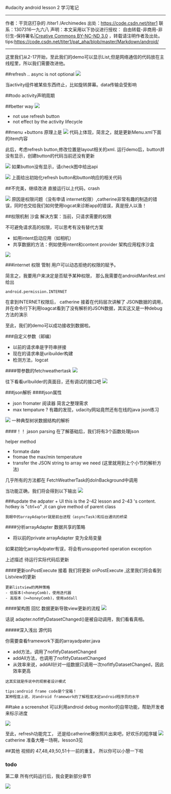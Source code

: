 #udacity android lesson 2 学习笔记

-------
作者：干货店打杂的 /titer1 /Archimedes
出处：https://code.csdn.net/titer1
联系：1307316一九六八
声明：本文采用以下协议进行授权： 自由转载-非商用-非衍生-保持署名|[Creative Commons BY-NC-ND 3.0](http://creativecommons.org/licenses/by-nc-nd/3.0/deed.zh) ，转载请注明作者及出处。
tips:https://code.csdn.net/titer1/pat_aha/blob/master/Markdown/android/

-------


这里我们从2-17开始，至此我们的demo可以显示List,但是网络通信的代码放在主线程里，所以我们需要改进他。

##refresh .. async is not optional
![](https://code.csdn.net/titer1/pat_aha/blob/master/Markdown/android/2_20_asysnc_issue.jpg)

当activity组件被某些东西终止，比如旋转屏幕。data传输会受影响

##todo activity声明周期

##better way
 ![](https://code.csdn.net/titer1/pat_aha/blob/master/Markdown/android/2_22_syncAdapter.jpg)
 
- not use refresh button
- not effect by the activity lifecycle

##menu +buttons
原理上是
![](https://code.csdn.net/titer1/pat_aha/blob/master/Markdown/android/2_22_menu.jpg)
代码上体现，简言之，就是更新Menu.xml下面的item内容

此后，考虑refresh button,修改位置是layout相关的xml.
运行demo后，button并没有显示，创建button的代码当前还没有更新


![](https://code.csdn.net/titer1/pat_aha/blob/master/Markdown/android/2_26_fragment.jpg)
如果button没有显示，请check图中给出api

![](https://code.csdn.net/titer1/pat_aha/blob/master/Markdown/android/2_26_refresh_codes.jpg)
上面给出初始化refresh button和button响应的相关代码

##不完美，继续改进
直接运行以上代码，crash

![](https://code.csdn.net/titer1/pat_aha/blob/master/Markdown/android/2_28_reason.jpg)
原因是权限问题（没有申请 internet权限）,catherine非常有趣的制造的错误，同时也交给我们如何使用logcat来诊断app的错误，真是授人以渔！



##权限机制 沙盒
解决方案：当前，只请求需要的权限

不可避免请求高的权限，可以思考有没有替代方案
- 如用intent启动应用（如相机）
- 共享数据的方法：例如使用intent和content provider 架构应用程序沙盒

![](https://code.csdn.net/titer1/pat_aha/blob/master/Markdown/android/2_31_need_permission_gps.jpg)
 
###internet 权限 管制
用户可以动态拒绝的权限的赋予。

简言之，我要用户来决定是否赋予某种权限，
那么我需要在androidManifest.xml给出
```
android.permission.INTERNET
```
在拿到INTERNET权限后，
catherine 接着在代码层次讲解了 JSON数据的调用，并在命令行下利用loagcat看到了没有解析的JSON数据，其实这又是一种debug方法的演示

至此，我们的demo可以成功接收到数据啦。

###自定义参数（邮编）
- 以前的请求串是字符串拼接
- 现在的请求串是uribuilder构建
- 检测方法，logcat

####带参数的fetchweathertask 
![](https://code.csdn.net/titer1/pat_aha/blob/master/Markdown/android/2_35_post_param_code.jpg)

往下看看urlbuilder的真面目，还有调试的接口吧
![](https://code.csdn.net/titer1/pat_aha/blob/master/Markdown/android/2_35_post_param_code_urlbuilder.jpg)

###json解析
####json属性
- json fromater      阅读器
简言之整理需求
- max tempature ?
有趣的发现，udacity网站竟然还有在线的java json练习

![](https://code.csdn.net/titer1/pat_aha/blob/master/Markdown/android/2_39_jsonCode.jpg)
一种典型树状数据结构的解析

####！！ jason parsing 
在了解基础后，我们将有3个函数处理json

helper method
-  formate date
-  fromae the max/min temperature
-  transfer the JSON string to array we need (这里就用到上个小节的解析方法)

几乎所有的方法都在  FetchWeatherTask的doInBackground中调用

当功能正确，我们将会得到以下输出
![](https://code.csdn.net/titer1/pat_aha/blob/master/Markdown/android/2_40_parse_result.jpg)

###update the adpater + UI
this is the 2-42 lesson and 2-43 's content.
hotkey is "ctrl+o" ,it can give method of parent class
```
我眼中的arrayAdapter就是前台进程（asyncTask)和后台通讯的桥梁
```

####分析arrayAdapter
数据共享的策略
-   将以前的private arrayAdapter 变为全局变量

如果初始化arrayAdpater有误，将会有unsupported operation exception

上述描述 待运行实际代码后更新
 
####更新onPostExecute
 接着 我们将更新 onPostExecute
 ,这里我们将会看到Listview的更新
 
```
更新listview的两种策略
- 低版本(<honeyComb)，使用迭代器
- 高版本（>=honeyComb)，使用addall
```

####架构图 回忆
数据更新导致view更新的流程
![](https://code.csdn.net/titer1/pat_aha/blob/master/Markdown/android/2_44_adpternotify_internal.jpg)

话说 adapter.nofitfyDatasetChanged()是被自动调用，我们看看真相。

#####深入浅出 源代码

你需要查看framework下面的arrayadpater.java

- add方法，调用了nofitfyDatasetChanged
- addAll方法，也调用了nofitfyDatasetChanged
- 从效率来说，addAll针对一组数据只调用一次nofitfyDatasetChanged，因此效率更高

```
这其实就是传说中的观察者设计模式
```

```
tips:android frame code是个宝箱！
某种程度上说，对android framework的了解程度决定android程序员的水平
```

##take a screenshot
可以利用android debug monitor的自带功能，帮助开发者来标示进度

![](https://code.csdn.net/titer1/pat_aha/blob/master/Markdown/android/2_45_sreenCap.jpg)

至此，refresh功能完工，
还是给catherine爆张照片出来吧，好欢乐的程序媛
![](https://code.csdn.net/titer1/pat_aha/blob/master/Markdown/android/2_46_done.jpg)
catherine 准备大睡一场啊，lesson3见

##其他
视频的 47,48,49,50,51十一前的重复。
所以你可以小憩一下啦
### todo
第二章 所有代码运行后，我会更新部分章节



 
 


![](https://code.csdn.net/titer1/pat_aha/blob/master/Markdown/android/temp.jpg)






